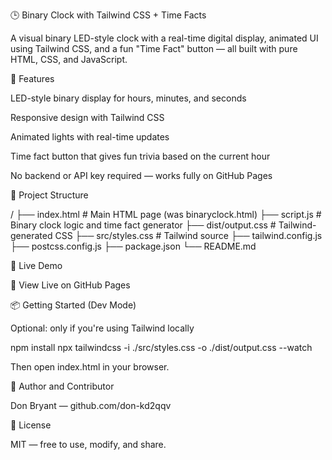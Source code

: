 🕒 Binary Clock with Tailwind CSS + Time Facts

A visual binary LED-style clock with a real-time digital display, animated UI using Tailwind CSS, and a fun "Time Fact" button — all built with pure HTML, CSS, and JavaScript.

🌟 Features

LED-style binary display for hours, minutes, and seconds

Responsive design with Tailwind CSS

Animated lights with real-time updates

Time fact button that gives fun trivia based on the current hour

No backend or API key required — works fully on GitHub Pages

📁 Project Structure

/
├── index.html          # Main HTML page (was binaryclock.html)
├── script.js           # Binary clock logic and time fact generator
├── dist/output.css     # Tailwind-generated CSS
├── src/styles.css      # Tailwind source
├── tailwind.config.js
├── postcss.config.js
├── package.json
└── README.md

🚀 Live Demo

🔗 View Live on GitHub Pages

📦 Getting Started (Dev Mode)

Optional: only if you're using Tailwind locally

npm install
npx tailwindcss -i ./src/styles.css -o ./dist/output.css --watch

Then open index.html in your browser.

👤 Author and Contributor

Don Bryant — github.com/don-kd2qqv

📄 License

MIT — free to use, modify, and share.

